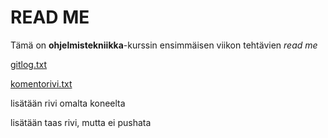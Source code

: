# READ ME
Tämä on **ohjelmistekniikka**-kurssin ensimmäisen viikon tehtävien *read me*


[gitlog.txt](http://github.com/IidaHamalainen/ot-harjoitustyo/blob/master/laskarit/viikko1/gitlog.txt)

[komentorivi.txt](http://github.com/IidaHamalainen/ot-harjoitustyo/blob/master/laskarit/viikko1/komentorivi.txt)

lisätään rivi omalta koneelta

lisätään taas rivi, mutta ei pushata
